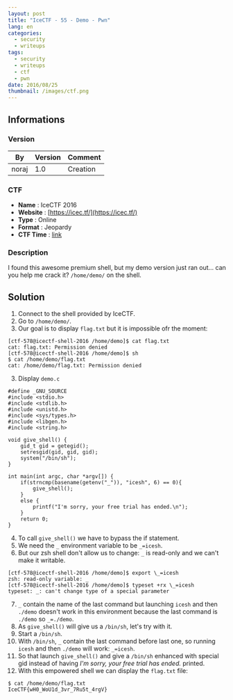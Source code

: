 ```yaml
---
layout: post
title: "IceCTF - 55 - Demo - Pwn"
lang: en
categories:
  - security
  - writeups
tags:
  - security
  - writeups
  - ctf
  - pwn
date: 2016/08/25
thumbnail: /images/ctf.png
---
```

## Informations

### Version

| By    | Version | Comment
| ---   | ---     | ---
| noraj | 1.0     | Creation

### CTF

- **Name** : IceCTF 2016
- **Website** : [https://icec.tf/](https://icec.tf/)
- **Type** : Online
- **Format** : Jeopardy
- **CTF Time** : [link](https://ctftime.org/event/319)

### Description

I found this awesome premium shell, but my demo version just ran out... can you help me crack it? `/home/demo/` on the shell.

## Solution

1. Connect to the shell provided by IceCTF.
2. Go to `/home/demo/`.
3. Our goal is to display `flag.txt` but it is impossible ofr the moment:
```
[ctf-578@icectf-shell-2016 /home/demo]$ cat flag.txt
cat: flag.txt: Permission denied
[ctf-578@icectf-shell-2016 /home/demo]$ sh
$ cat /home/demo/flag.txt
cat: /home/demo/flag.txt: Permission denied
```
3. Display `demo.c`
```
#define _GNU_SOURCE
#include <stdio.h>
#include <stdlib.h>
#include <unistd.h>
#include <sys/types.h>
#include <libgen.h>
#include <string.h>

void give_shell() {
    gid_t gid = getegid();
    setresgid(gid, gid, gid);
    system("/bin/sh");
}

int main(int argc, char *argv[]) {
    if(strncmp(basename(getenv("_")), "icesh", 6) == 0){
        give_shell();
    }
    else {
        printf("I'm sorry, your free trial has ended.\n");
    }
    return 0;
}
```
4. To call `give_shell()` we have to bypass the if statement.
5. We need the `_` environment variable to be `_=icesh`.
6. But our zsh shell don't allow us to change: `_` is read-only and we can't make it writable.
```
[ctf-578@icectf-shell-2016 /home/demo]$ export \_=icesh
zsh: read-only variable: _
[ctf-578@icectf-shell-2016 /home/demo]$ typeset +rx \_=icesh
typeset: _: can't change type of a special parameter
```
7. `_` contain the name of the last command but launching `icesh` and then `./demo` doesn't work in this environment because the last command is `./demo` so `_=./demo`.
8. As `give_shell()` will give us a `/bin/sh`, let's try with it.
9. Start a `/bin/sh`.
10. With `/bin/sh`, `_` contain the last command before last one, so running `icesh` and then `./demo` will work: `_=icesh`.
11. So that launch `give_shell()` and give a `/bin/sh` enhanced with special gid instead of having *I'm sorry, your free trial has ended.* printed.
12. With this empowered shell we can display the `flag.txt` file:
```
$ cat /home/demo/flag.txt
IceCTF{wH0_WoU1d_3vr_7Ru5t_4rgV}
```
